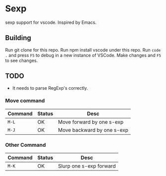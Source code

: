 # Sexp
sexp support for vscode. Inspired by Emacs.

## Building
Run git clone for this repo.
Run npm install vscode under this repo.
Run `code .` and press `F5` to debug in a new instance of VSCode. Make changes and `F5` to see changes.

## TODO
- It needs to parse RegExp's correctly.

### Move command
|Command | Status | Desc |
|--------|--------|------|
| `M-L` | OK | Move forward by one s-exp |
| `M-J` | OK | Move backward by one s-exp |

### Other Command
|Command | Status | Desc |
|--------|--------|------|
| `M-K` | OK | Slurp one s-exp forward |